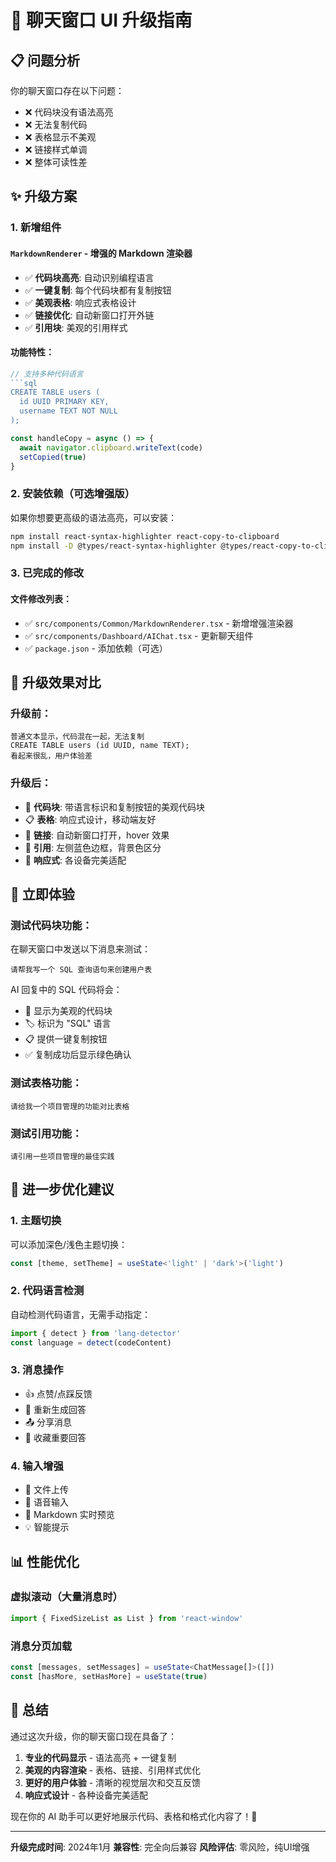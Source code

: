 # 🚀 聊天窗口 UI 升级指南

## 📋 问题分析

你的聊天窗口存在以下问题：
- ❌ 代码块没有语法高亮
- ❌ 无法复制代码
- ❌ 表格显示不美观
- ❌ 链接样式单调
- ❌ 整体可读性差

## ✨ 升级方案

### 1. 新增组件

#### `MarkdownRenderer` - 增强的 Markdown 渲染器
- ✅ **代码块高亮**: 自动识别编程语言
- ✅ **一键复制**: 每个代码块都有复制按钮
- ✅ **美观表格**: 响应式表格设计
- ✅ **链接优化**: 自动新窗口打开外链
- ✅ **引用块**: 美观的引用样式

#### 功能特性：
```typescript
// 支持多种代码语言
```sql
CREATE TABLE users (
  id UUID PRIMARY KEY,
  username TEXT NOT NULL
);
```

```javascript
const handleCopy = async () => {
  await navigator.clipboard.writeText(code)
  setCopied(true)
}
```

### 2. 安装依赖（可选增强版）

如果你想要更高级的语法高亮，可以安装：

```bash
npm install react-syntax-highlighter react-copy-to-clipboard
npm install -D @types/react-syntax-highlighter @types/react-copy-to-clipboard
```

### 3. 已完成的修改

#### 文件修改列表：
- ✅ `src/components/Common/MarkdownRenderer.tsx` - 新增增强渲染器
- ✅ `src/components/Dashboard/AIChat.tsx` - 更新聊天组件
- ✅ `package.json` - 添加依赖（可选）

## 🎯 升级效果对比

### 升级前：
```
普通文本显示，代码混在一起，无法复制
CREATE TABLE users (id UUID, name TEXT);
看起来很乱，用户体验差
```

### 升级后：
- 🎨 **代码块**: 带语言标识和复制按钮的美观代码块
- 📋 **表格**: 响应式设计，移动端友好
- 🔗 **链接**: 自动新窗口打开，hover 效果
- 💬 **引用**: 左侧蓝色边框，背景色区分
- 📱 **响应式**: 各设备完美适配

## 🚀 立即体验

### 测试代码块功能：
在聊天窗口中发送以下消息来测试：

```
请帮我写一个 SQL 查询语句来创建用户表
```

AI 回复中的 SQL 代码将会：
- 🎨 显示为美观的代码块
- 🏷️ 标识为 "SQL" 语言
- 📋 提供一键复制按钮
- ✅ 复制成功后显示绿色确认

### 测试表格功能：
```
请给我一个项目管理的功能对比表格
```

### 测试引用功能：
```
请引用一些项目管理的最佳实践
```

## 🔧 进一步优化建议

### 1. 主题切换
可以添加深色/浅色主题切换：
```typescript
const [theme, setTheme] = useState<'light' | 'dark'>('light')
```

### 2. 代码语言检测
自动检测代码语言，无需手动指定：
```typescript
import { detect } from 'lang-detector'
const language = detect(codeContent)
```

### 3. 消息操作
- 👍 点赞/点踩反馈
- 🔄 重新生成回答
- 📤 分享消息
- 🔖 收藏重要回答

### 4. 输入增强
- 📎 文件上传
- 🎤 语音输入
- 📝 Markdown 实时预览
- 💡 智能提示

## 📊 性能优化

### 虚拟滚动（大量消息时）
```typescript
import { FixedSizeList as List } from 'react-window'
```

### 消息分页加载
```typescript
const [messages, setMessages] = useState<ChatMessage[]>([])
const [hasMore, setHasMore] = useState(true)
```

## 🎉 总结

通过这次升级，你的聊天窗口现在具备了：

1. **专业的代码显示** - 语法高亮 + 一键复制
2. **美观的内容渲染** - 表格、链接、引用样式优化
3. **更好的用户体验** - 清晰的视觉层次和交互反馈
4. **响应式设计** - 各种设备完美适配

现在你的 AI 助手可以更好地展示代码、表格和格式化内容了！🚀

---

**升级完成时间**: 2024年1月
**兼容性**: 完全向后兼容
**风险评估**: 零风险，纯UI增强 